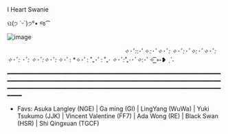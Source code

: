## 


 I Heart Swanie  
 
ପ(੭ ´ᵕ`)੭°• જ⁀

![image](https://github.com/IHeartSwanie/IHeartSwanie/assets/170365983/0a720eff-0dec-4dba-a6ea-f12634a5c343)


ᅠ ᅠᅠᅠ ᅠᅠᅠ ᅠᅠᅠ ᅠᅠᅠ ᅠᅠᅠ ᅠᅠᅠ    *✧･ﾟ:*:･ﾟ✧*:･ﾟ✧･ﾟ: *✧･ﾟ:･ﾟ✧*:･ﾟ✧･ﾟ: *✧･ﾟ:* ･ﾟ: *✧･ﾟ:*✧･ﾟ:* ✧･ﾟ: *✧･ﾟ: ˚₊･ﾟ: ˚₊· *✧･ﾟ:˚₊·･ﾟ✧*:･ﾟ✧  ͟͟͞͞➳❥ ˎˊ˗









━━━━━━━━━━━━━━━━━━━━━━━━━━━━━━━━━━━━━━━━━━━━━━━━━━━━━━━━━━━━━━━━━━━━━━━━━━━━━━━━━━━━━━━━━━━━━━━━━━━━━━━━━━━━━━━━━━━━━━━━━━━━━━━━━━━━━━━━━━━━━━━━━━━━━━━━━━━━━━━━━━━━━━━━━━━━━━━━━━━━━

- Favs: Asuka Langley (NGE) | Ga ming (GI) | LingYang (WuWa) | Yuki Tsukumo (JJK) | Vincent Valentine (FF7) | Ada Wong (RE) | Black Swan (HSR) | Shi Qingxuan (TGCF)
